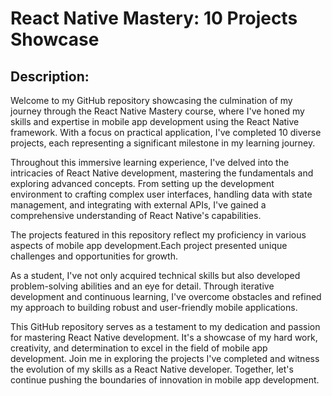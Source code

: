 # React Native Mastery: 10 Projects Showcase

## Description:
Welcome to my GitHub repository showcasing the culmination of my journey through the React Native Mastery course, where I've honed my skills and expertise in mobile app development using the React Native framework. With a focus on practical application, I've completed 10 diverse projects, each representing a significant milestone in my learning journey.

Throughout this immersive learning experience, I've delved into the intricacies of React Native development, mastering the fundamentals and exploring advanced concepts. From setting up the development environment to crafting complex user interfaces, handling data with state management, and integrating with external APIs, I've gained a comprehensive understanding of React Native's capabilities.

The projects featured in this repository reflect my proficiency in various aspects of mobile app development.Each project presented unique challenges and opportunities for growth.

As a student, I've not only acquired technical skills but also developed problem-solving abilities and an eye for detail. Through iterative development and continuous learning, I've overcome obstacles and refined my approach to building robust and user-friendly mobile applications.

This GitHub repository serves as a testament to my dedication and passion for mastering React Native development. It's a showcase of my hard work, creativity, and determination to excel in the field of mobile app development. Join me in exploring the projects I've completed and witness the evolution of my skills as a React Native developer. Together, let's continue pushing the boundaries of innovation in mobile app development.

